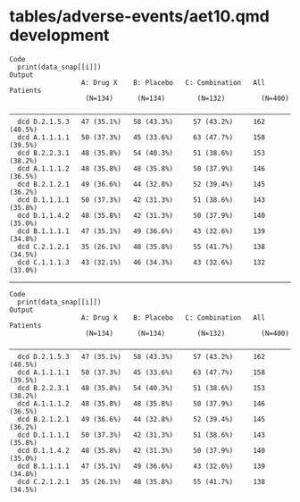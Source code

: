# tables/adverse-events/aet10.qmd development

    Code
      print(data_snap[[i]])
    Output
                      A: Drug X    B: Placebo   C: Combination   All Patients
                       (N=134)      (N=134)        (N=132)         (N=400)   
      ———————————————————————————————————————————————————————————————————————
      dcd D.2.1.5.3   47 (35.1%)   58 (43.3%)     57 (43.2%)     162 (40.5%) 
      dcd A.1.1.1.1   50 (37.3%)   45 (33.6%)     63 (47.7%)     158 (39.5%) 
      dcd B.2.2.3.1   48 (35.8%)   54 (40.3%)     51 (38.6%)     153 (38.2%) 
      dcd A.1.1.1.2   48 (35.8%)   48 (35.8%)     50 (37.9%)     146 (36.5%) 
      dcd B.2.1.2.1   49 (36.6%)   44 (32.8%)     52 (39.4%)     145 (36.2%) 
      dcd D.1.1.1.1   50 (37.3%)   42 (31.3%)     51 (38.6%)     143 (35.8%) 
      dcd D.1.1.4.2   48 (35.8%)   42 (31.3%)     50 (37.9%)     140 (35.0%) 
      dcd B.1.1.1.1   47 (35.1%)   49 (36.6%)     43 (32.6%)     139 (34.8%) 
      dcd C.2.1.2.1   35 (26.1%)   48 (35.8%)     55 (41.7%)     138 (34.5%) 
      dcd C.1.1.1.3   43 (32.1%)   46 (34.3%)     43 (32.6%)     132 (33.0%) 

---

    Code
      print(data_snap[[i]])
    Output
                      A: Drug X    B: Placebo   C: Combination   All Patients
                       (N=134)      (N=134)        (N=132)         (N=400)   
      ———————————————————————————————————————————————————————————————————————
      dcd D.2.1.5.3   47 (35.1%)   58 (43.3%)     57 (43.2%)     162 (40.5%) 
      dcd A.1.1.1.1   50 (37.3%)   45 (33.6%)     63 (47.7%)     158 (39.5%) 
      dcd B.2.2.3.1   48 (35.8%)   54 (40.3%)     51 (38.6%)     153 (38.2%) 
      dcd A.1.1.1.2   48 (35.8%)   48 (35.8%)     50 (37.9%)     146 (36.5%) 
      dcd B.2.1.2.1   49 (36.6%)   44 (32.8%)     52 (39.4%)     145 (36.2%) 
      dcd D.1.1.1.1   50 (37.3%)   42 (31.3%)     51 (38.6%)     143 (35.8%) 
      dcd D.1.1.4.2   48 (35.8%)   42 (31.3%)     50 (37.9%)     140 (35.0%) 
      dcd B.1.1.1.1   47 (35.1%)   49 (36.6%)     43 (32.6%)     139 (34.8%) 
      dcd C.2.1.2.1   35 (26.1%)   48 (35.8%)     55 (41.7%)     138 (34.5%) 

